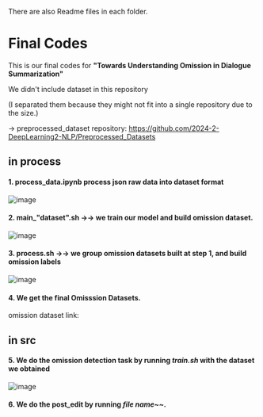 There are also Readme files in each folder.

# Final Codes
This is our final codes for **"Towards Understanding Omission in Dialogue Summarization"**

We didn't include dataset in this repository

(I separated them because they might not fit into a single repository due to the size.)

→ preprocessed_dataset repository: <https://github.com/2024-2-DeepLearning2-NLP/Preprocessed_Datasets>





## in process
#### 1. process_data.ipynb process json raw data into dataset format 
![image](https://github.com/user-attachments/assets/badf72d0-f0aa-46c0-84af-a3fd4ee18b4a)


#### 2. main_"dataset".sh →→ we train our model and build omission dataset.
![image](https://github.com/user-attachments/assets/12bad884-942c-4a62-ac62-70062b8d2f66)

#### 3. process.sh →→ we group omission datasets built at step 1, and build omission labels 
![image](https://github.com/user-attachments/assets/1f2878e8-75dc-4bdd-8878-ebf9fdc0dd3a)

#### 4. We get the final Omisssion Datasets. 
omission dataset link: 


## in src
#### 5. We do the omission detection task by running ***train.sh*** with the dataset we obtained 
![image](https://github.com/user-attachments/assets/5f6783a6-00b9-42fd-9b95-ae4659512cd3)

#### 6. We do the post_edit by running ***file name~~***. 

